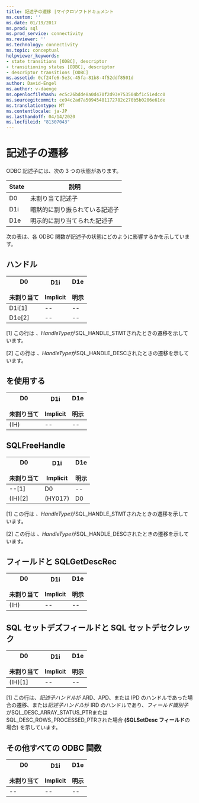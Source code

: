 ```yaml
---
title: 記述子の遷移 |マイクロソフトドキュメント
ms.custom: ''
ms.date: 01/19/2017
ms.prod: sql
ms.prod_service: connectivity
ms.reviewer: ''
ms.technology: connectivity
ms.topic: conceptual
helpviewer_keywords:
- state transitions [ODBC], descriptor
- transitioning states [ODBC], descriptor
- descriptor transitions [ODBC]
ms.assetid: 0cf24fe6-5e3c-45fa-81b8-4f52ddf8501d
author: David-Engel
ms.author: v-daenge
ms.openlocfilehash: ec5c26bdde8a0d470f2d93e753504bf1c51edcc0
ms.sourcegitcommit: ce94c2ad7a50945481172782c270b5b0206e61de
ms.translationtype: MT
ms.contentlocale: ja-JP
ms.lasthandoff: 04/14/2020
ms.locfileid: "81307043"
---
```

# <a name="descriptor-transitions"></a>記述子の遷移
ODBC 記述子には、次の 3 つの状態があります。  
  
|State|説明|  
|-----------|-----------------|  
|D0|未割り当て記述子|  
|D1i|暗黙的に割り振られている記述子|  
|D1e|明示的に割り当てられた記述子|  
  
 次の表は、各 ODBC 関数が記述子の状態にどのように影響するかを示しています。  
  
## <a name="sqlallochandle"></a>ハンドル  
  
|D0<br /><br /> 未割り当て|D1i<br /><br /> Implicit|D1e<br /><br /> 明示|  
|------------------------|----------------------|----------------------|  
|D1i[1]|--|--|  
|D1e[2]|--|--|  
  
 [1] この行は *、HandleType*がSQL_HANDLE_STMTされたときの遷移を示しています。  
  
 [2] この行は *、HandleType*がSQL_HANDLE_DESCされたときの遷移を示しています。  
  
## <a name="sqlcopydesc"></a>を使用する  
  
|D0<br /><br /> 未割り当て|D1i<br /><br /> Implicit|D1e<br /><br /> 明示|  
|------------------------|----------------------|----------------------|  
|(IH)|--|--|  
  
## <a name="sqlfreehandle"></a>SQLFreeHandle  
  
|D0<br /><br /> 未割り当て|D1i<br /><br /> Implicit|D1e<br /><br /> 明示|  
|------------------------|----------------------|----------------------|  
|--[1]|D0|--|  
|(IH)[2]|(HY017)|D0|  
  
 [1] この行は *、HandleType*がSQL_HANDLE_STMTされたときの遷移を示しています。  
  
 [2] この行は *、HandleType*がSQL_HANDLE_DESCされたときの遷移を示しています。  
  
## <a name="sqlgetdescfield-and-sqlgetdescrec"></a>フィールドと SQLGetDescRec  
  
|D0<br /><br /> 未割り当て|D1i<br /><br /> Implicit|D1e<br /><br /> 明示|  
|------------------------|----------------------|----------------------|  
|(IH)|--|--|  
  
## <a name="sqlsetdescfield-and-sqlsetdescrec"></a>SQL セットデズフィールドと SQL セットデセクレック  
  
|D0<br /><br /> 未割り当て|D1i<br /><br /> Implicit|D1e<br /><br /> 明示|  
|------------------------|----------------------|----------------------|  
|(IH)[1]|--|--|  
  
 [1] この行は、*記述子ハンドル*が ARD、APD、または IPD のハンドルであった場合の遷移、または*記述子ハンドル*が IRD のハンドルであり、*フィールド識別子*がSQL_DESC_ARRAY_STATUS_PTRまたはSQL_DESC_ROWS_PROCESSED_PTRされた場合 **(SQLSetDesc フィールド**の場合) を示しています。  
  
## <a name="all-other-odbc-functions"></a>その他すべての ODBC 関数  
  
|D0<br /><br /> 未割り当て|D1i<br /><br /> Implicit|D1e<br /><br /> 明示|  
|------------------------|----------------------|----------------------|  
|--|--|--|
